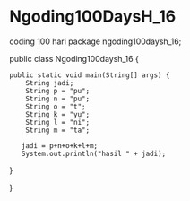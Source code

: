 # Ngoding100DaysH_16
coding 100 hari
package ngoding100daysh_16;

public class Ngoding100daysh_16 {

    public static void main(String[] args) {
        String jadi;
        String p = "pu";
        String n = "pu";
        String o = "t";
        String k = "yu";
        String l = "ni";
        String m = "ta";
         
       jadi = p+n+o+k+l+m;
       System.out.println("hasil " + jadi);
   }

}
